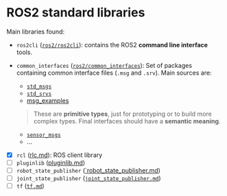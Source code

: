 # ROS2 standard libraries
Main libraries found:
- `ros2cli` ([`ros2/ros2cli`](https://github.com/ros2/ros2cli)): contains the ROS2 **command line interface** tools.
- `common_interfaces` ([`ros2/common_interfaces`](https://github.com/ros2/common_interfaces)): Set of packages containing common interface files (`.msg` and `.srv`). Main sources are:
  - [`std_msgs`](https://github.com/ros2/common_interfaces/tree/master/std_msgs)
  - [`std_srvs`](https://github.com/ros2/common_interfaces/tree/master/std_srvs)
  - [msg_examples](https://github.com/ros2/example_interfaces)
  
  > These are **primitive types**, just for prototyping or to build more complex types. Final interfaces should have a **semantic meaning**.

  - [`sensor_msgs`](https://github.com/ros2/common_interfaces/tree/master/sensor_msgs)
  - ...

- [x] `rcl` ([rlc.md](rcl.md)): ROS client library
- [ ] `pluginlib` ([pluginlib.md](pluginlib.md))
- [ ] `robot_state_publisher` ([`robot_state_publisher.md](robot_state_publisher.md))
- [ ] `joint_state_publisher` ([`joint_state_publisher.md`](joint_state_publisher.md))
- [ ] `tf` ([`tf.md`](tf.md))